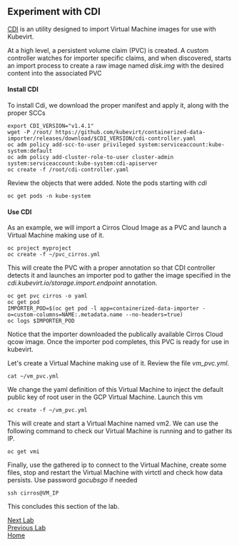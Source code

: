 ## Experiment with CDI

[CDI](https://github.com/kubevirt/containerized-data-importer) is an utility designed to import Virtual Machine images for use with Kubevirt. 

At a high level, a persistent volume claim (PVC) is created. A custom controller watches for importer specific claims, and when discovered, starts an import process to create a raw image named *disk.img* with the desired content into the associated PVC

#### Install CDI

To install Cdi, we download the proper manifest and apply it, along with the proper SCCs

```
export CDI_VERSION="v1.4.1"
wget -P /root/ https://github.com/kubevirt/containerized-data-importer/releases/download/$CDI_VERSION/cdi-controller.yaml
oc adm policy add-scc-to-user privileged system:serviceaccount:kube-system:default
oc adm policy add-cluster-role-to-user cluster-admin system:serviceaccount:kube-system:cdi-apiserver
oc create -f /root/cdi-controller.yaml
```

Review the objects that were added. Note the pods starting with *cdi*

```
oc get pods -n kube-system
```

#### Use CDI

As an example, we will import a Cirros Cloud Image as a PVC and launch a Virtual Machine making use of it.

```
oc project myproject
oc create -f ~/pvc_cirros.yml
```

This will create the PVC with a proper annotation so that CDI controller detects it and launches an importer pod to gather the image specified in the *cdi.kubevirt.io/storage.import.endpoint* annotation.

```
oc get pvc cirros -o yaml
oc get pod
IMPORTER_POD=$(oc get pod -l app=containerized-data-importer -o=custom-columns=NAME:.metadata.name --no-headers=true)
oc logs $IMPORTER_POD
```

Notice that the importer downloaded the publically available Cirros Cloud qcow image. Once the importer pod completes, this PVC is ready for use in kubevirt.

Let's create a Virtual Machine making use of it. Review the file *vm_pvc.yml*.

```
cat ~/vm_pvc.yml
```

We change the yaml definition of this Virtual Machine to inject the default public key of root user in the GCP Virtual Machine.
Launch this vm

```
oc create -f ~/vm_pvc.yml
```

This will create and start a Virtual Machine named vm2. We can use the following command to check our Virtual Machine is running and to gather its IP.

```
oc get vmi
```

Finally, use the gathered ip to connect to the Virtual Machine, create some files, stop and restart the Virtual Machine with virtctl and check how data persists. Use password *gocubsgo* if needed

```
ssh cirros@VM_IP
```

This concludes this section of the lab.

[Next Lab](../lab8/lab8.md)\
[Previous Lab](../lab6/lab6.md)\
[Home](../../README.md)
